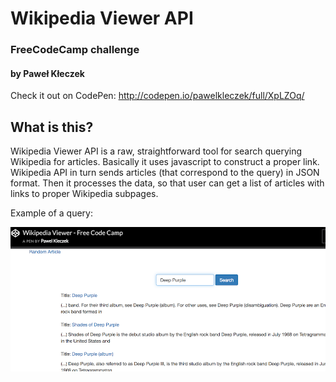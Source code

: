 # Wikipedia Viewer API

### FreeCodeCamp challenge
#### by Paweł Kłeczek

Check it out on CodePen:
http://codepen.io/pawelkleczek/full/XpLZOq/

## What is this?

Wikipedia Viewer API is a raw, straightforward tool for search querying Wikipedia for articles. Basically it uses javascript to construct a proper link. Wikipedia API in turn sends articles (that correspond to the query) in JSON format. Then it processes the data, so that user can get a list of articles with links to proper Wikipedia subpages.

Example of a query:

![alt tag](images/query_example.png 'Example of a query')

